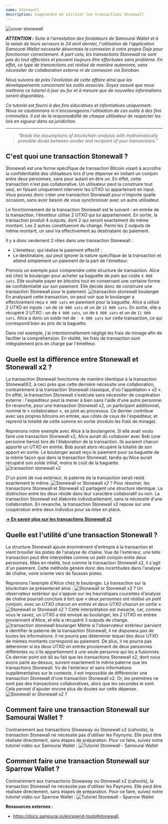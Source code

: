 ```yaml
---
name: Stonewall
description: Comprendre et utiliser les transactions Stonewall
---
```

![cover stonewall](assets/cover.webp)

***ATTENTION :** Suite à l'arrestation des fondateurs de Samourai Wallet et à la saisie de leurs serveurs le 24 avril dernier, l'utilisation de l'application Samourai Wallet nécessite désormais la connexion à votre propre Dojo pour fonctionner correctement. À part cela, les transactions Stonewall ne sont pas du tout affectées et peuvent toujours être effectuées sans problème. En effet, ce type de transactions est réalisé de manière autonome, sans nécessiter de collaboration externe ni de connexion via Soroban.*

_Nous suivons de près l'évolution de cette affaire ainsi que les développements concernant les outils associés. Soyez assuré que nous mettrons ce tutoriel à jour au fur et à mesure que de nouvelles informations seront disponibles._ 

_Ce tutoriel est fourni à des fins éducatives et informatives uniquement. Nous ne cautionnons ni n'encourageons l'utilisation de ces outils à des fins criminelles. Il est de la responsabilité de chaque utilisateur de respecter les lois en vigueur dans sa juridiction._

---

> *"Break the assumptions of blockchain analysis with mathematically provable doubt between sender and recipient of your transactions."*

## C'est quoi une transaction Stonewall ?
Stonewall est une forme spécifique de transaction Bitcoin visant à accroître la confidentialité des utilisateurs lors d'une dépense en imitant un coinjoin entre deux personnes, sans pour autant en être un. En effet, cette transaction n'est pas collaborative. Un utilisateur peut la construire tout seul, en faisant uniquement intervenir les UTXO lui appartenant en input. Vous pouvez donc créer une transaction Stonewall pour n'importe quelle occasion, sans avoir besoin de vous synchroniser avec un autre utilisateur.

Le fonctionnement de la transaction Stonewall est le suivant : en entrée de la transaction, l'émetteur utilise 2 UTXO qui lui appartiennent. En sortie, la transaction produit 4 outputs, dont 2 qui seront exactement de même montant. Les 2 autres constitueront du change. Parmi les 2 outputs de même montant, un seul ira effectivement au destinataire du paiement.

Il y a donc seulement 2 rôles dans une transaction Stonewall :
- L'émetteur, qui réalise le paiement effectif ;
- Le destinataire, qui peut ignorer la nature spécifique de la transaction et attend simplement un paiement de la part de l'émetteur.

Prenons un exemple pour comprendre cette structure de transaction. Alice est chez le boulanger pour acheter sa baguette de pain qui coûte `4 000 sats`. Elle souhaite payer en bitcoins tout en conservant une certaine forme de confidentialité sur son paiement. Elle décide donc de construire une transaction Stonewall pour le paiement.
![transaction stonewall boulanger](assets/fr/1.webp)
En analysant cette transaction, on peut voir que le boulanger a effectivement reçu `4 000 sats` en paiement pour la baguette. Alice a utilisé 2 UTXO en inputs : un de `10 000 sats` et un de `15 000 sats`. En sortie, elle a récupéré 3 UTXO : un de `4 000 sats`, un de `6 000 sats` et un de `11 000 sats`. Alice a donc un solde net de `- 4 000 sats` sur cette transaction, ce qui correspond bien au prix de la baguette.

Dans cet exemple, j'ai intentionnellement négligé les frais de minage afin de faciliter la compréhension. En réalité, les frais de transaction sont intégralement pris en charge par l'émetteur.

## Quelle est la différence entre Stonewall et Stonewall x2 ?
La transaction Stonewall fonctionne de manière identique à la transaction StonewallX2, à ceci près que cette dernière nécessite une collaboration, contrairement à la transaction Stonewall classique, d'où l'appellation « x2 ». En effet, la transaction Stonewall s'exécute sans nécessiter de coopération externe : l'expéditeur peut la mener à bien sans l'aide d'une autre personne. En revanche, pour une transaction Stonewall x2, un participant additionnel, nommé le « collaborateur », se joint au processus. Ce dernier contribue avec ses propres bitcoins en entrée, aux côtés de ceux de l'expéditeur, et reprend la totalité de cette somme en sortie (modulo les frais de minage).

Reprenons notre exemple avec Alice à la boulangerie. Si elle avait voulu faire une transaction Stonewall x2, Alice aurait dû collaborer avec Bob (une personne tierce) lors de l'élaboration de la transaction. Ils auraient chacun apporté un UTXO en entrée. Bob aurait alors récupéré la totalité de son apport en sortie. Le boulanger aurait reçu le paiement pour sa baguette de la même façon que dans la transaction Stonewall, tandis qu'Alice aurait récupéré son solde initial, moins le coût de la baguette.
![transaction stonewall x2](assets/fr/2.webp)

D'un point de vue extérieur, le paterne de la transaction serait resté exactement le même.
![Stonewall or Stonewall x2 ?](assets/fr/3.webp)
Pour résumer, les transactions Stonewall et Stonewall x2 partagent une structure identique. La distinction entre les deux réside dans leur caractère collaboratif ou non. La transaction Stonewall est élaborée individuellement, sans la nécessité d'une collaboration. En revanche, la transaction Stonewall x2 repose sur une coopération entre deux individus pour sa mise en place.

[**-> En savoir plus sur les transactions Stonewall x2**](https://planb.network/tutorials/privacy/stonewall-x2)

## Quelle est l'utilité d'une transaction Stonewall ?
La structure Stonewall ajoute énormément d'entropie à la transaction et vient brouiller les pistes de l'analyse de chaîne. Vue de l'extérieur, une telle transaction peut être interprétée comme un petit coinjoin entre deux personnes. Mais en réalité, tout comme la transaction Stonewall x2, il s'agit d'un paiement. Cette méthode génère donc des incertitudes dans l'analyse de chaîne, voire oriente vers de fausses pistes.

Reprenons l'exemple d'Alice chez le boulanger. La transaction sur la blockchain se présenterait ainsi :
![Stonewall or Stonewall x2 ?](assets/fr/4.webp)
Un observateur extérieur qui s'appuie sur les heuristiques courantes d'analyse de chaîne pourrait conclure à tort que « *deux personnes ont réalisé un petit coinjoin, avec un UTXO chacun en entrée et deux UTXO chacun en sortie* ».
![Stonewall or Stonewall x2 ?](assets/fr/5.webp)
Cette interprétation est inexacte, car, comme vous le savez, un UTXO a été envoyé au boulanger, les 2 UTXO en entrée proviennent d'Alice, et elle a récupéré 3 outputs de change.
![transaction stonewall boulanger](assets/fr/1.webp)
Même si l'observateur extérieur parvient à identifier le paterne de la transaction Stonewall, il ne disposera pas de toutes les informations. Il ne pourra pas déterminer lequel des deux UTXO de mêmes montants correspond au paiement. De plus, il ne pourra pas déterminer si les deux UTXO en entrée proviennent de deux personnes différentes ou s'ils appartiennent à une seule personne qui les a fusionnés. Ce dernier point est dû au fait que les transactions Stonewall x2, dont nous avons parlé au-dessus, suivent exactement le même paterne que les transactions Stonewall. Vu de l'extérieur et sans informations supplémentaires sur le contexte, il est impossible de différencier une transaction Stonewall d'une transaction Stonewall x2. Or, les premières ne sont pas des transactions collaboratives, alors que les secondes le sont. Cela permet d'ajouter encore plus de doutes sur cette dépense.
![Stonewall or Stonewall x2 ?](assets/fr/3.webp)
## Comment faire une transaction Stonewall sur Samourai Wallet ?
Contrairement aux transactions Stowaway ou Stonewall x2 (cahoots), la transaction Stonewall ne nécessite pas d'utiliser les Paynyms. Elle peut être réalisée directement, sans étapes de préparation. Pour ce faire, suivez notre tutoriel vidéo sur Samourai Wallet : 
![Tutoriel Stonewall - Samourai Wallet](https://youtu.be/mlRtZvWGuk0?si=e_lSKJLvybWUna1j)

## Comment faire une transaction Stonewall sur Sparrow Wallet ?
Contrairement aux transactions Stowaway ou Stonewall x2 (cahoots), la transaction Stonewall ne nécessite pas d'utiliser les Paynyms. Elle peut être réalisée directement, sans étapes de préparation. Pour ce faire, suivez notre tutoriel vidéo sur Sparrow Wallet : 
![Tutoriel Stonewall - Sparrow Wallet](https://youtu.be/su89ljkV_OI?si=1jNaSJGvECUYe6Or)


**Ressources externes :**
- https://docs.samourai.io/en/spend-tools#stonewall.
